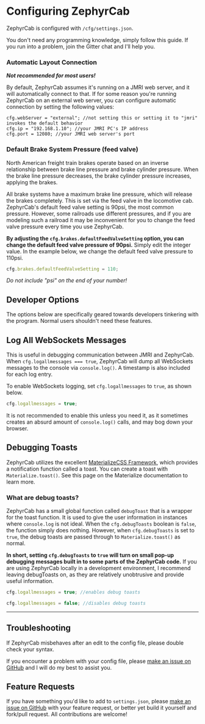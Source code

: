 # Configuring ZephyrCab

ZephyrCab is configured with ``/cfg/settings.json``.

You don't need any programming knowledge, simply follow this guide. If you run into a problem, join the Gitter chat and I'll help you.

### Automatic Layout Connection

**_Not recommended for most users!_**

By default, ZephyrCab assumes it's running on a JMRI web server, and it will automatically connect to that. If for some reason you're running ZephyrCab on an external web server, you can configure automatic connection by setting the following values:

```
cfg.webServer = "external"; //not setting this or setting it to "jmri" invokes the default behavior
cfg.ip = "192.168.1.10"; //your JMRI PC's IP address
cfg.port = 12080; //your JMRI web server's port
```

### Default Brake System Pressure (feed valve)

North American freight train brakes operate based on an inverse relationship between brake line pressure and brake cylinder pressure. When the brake line pressure decreases, the brake cylinder pressure increases, applying the brakes.

All brake systems have a maximum brake line pressure, which will release the brakes completely. This is set via the feed valve in the locomotive cab. ZephyrCab's default feed valve setting is 90psi, the most common pressure. However, some railroads use different pressures, and if you are modeling such a railroad it may be inconvenient for you to change the feed valve pressure every time you use ZephyrCab.

**By adjusting the ``cfg.brakes.defaultFeedValveSetting`` option, you can change the default feed valve pressure of 90psi.** Simply edit the integer value. In the example below, we change the default feed valve pressure to 110psi.

```javascript
cfg.brakes.defaultFeedValveSetting = 110;
```
_Do not include "psi" on the end of your number!_

## Developer Options
The options below are specifically geared towards developers tinkering with the program. Normal users shouldn't need these features.

## Log All WebSockets Messages

This is useful in debugging communication between JMRI and ZephyrCab. When ``cfg.logallmessages === true``, ZephyrCab will dump all WebSockets messages to the console via ``console.log()``. A timestamp is also included for each log entry.

To enable WebSockets logging, set ``cfg.logallmessages`` to ``true``, as shown below.

```javascript
cfg.logallmessages = true;
```

It is not recommended to enable this unless you need it, as it sometimes creates an absurd amount of ``console.log()`` calls, and may bog down your browser.

## Debugging Toasts

ZephyrCab utilizes the excellent [MaterializeCSS Framework](http://materializecss.org), which provides a notification function called a toast. You can create a toast with ``Materialize.toast()``. See this page on the Materialize documentation to learn more.

### What are debug toasts?
ZephyrCab has a small global function called ``debugToast`` that is a wrapper for the toast function. It is used to give the user information in instances where ``console.log`` is not ideal. When the ``cfg.debugToasts`` boolean is ``false``, the function simply does nothing. However, when ``cfg.debugToasts`` is set to ``true``, the debug toasts are passed through to ``Materialize.toast()`` as normal.

**In short, setting ``cfg.debugToasts`` to ``true`` will turn on small pop-up debugging messages built in to some parts of the ZephyrCab code.** If you are using ZephyrCab locally in a development environment, I recommend leaving debugToasts on, as they are relatively unobtrusive and provide useful information.

```javascript
cfg.logallmessages = true; //enables debug toasts

cfg.logallmessages = false; //disables debug toasts
```

---

## Troubleshooting

If ZephyrCab misbehaves after an edit to the config file, please double check your syntax.

If you encounter a problem with your config file, please [make an issue on GitHub](https://github.com/k4kfh/ZephyrCab/issues/new) and I will do my best to assist you.

## Feature Requests

If you have something you'd like to add to ``settings.json``, please [make an issue on GitHub](https://github.com/k4kfh/ZephyrCab/issues/new) with your feature request, or better yet build it yourself and fork/pull request. All contributions are welcome!